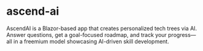 # ascend-ai
AscendAI is a Blazor-based app that creates personalized tech trees via AI. Answer questions, get a goal-focused roadmap, and track your progress—all in a freemium model showcasing AI-driven skill development.
